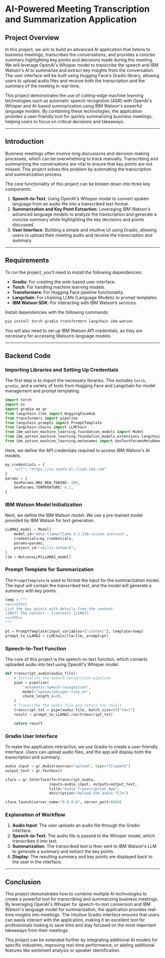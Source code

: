 # AI-Powered Meeting Transcription and Summarization Application
## Project Overview

In this project, we aim to build an advanced AI application that listens to business meetings, transcribes the conversations, and provides a concise summary highlighting key points and decisions made during the meeting. We will leverage OpenAI's Whisper model to transcribe the speech and IBM Watson's AI to summarize and extract key insights from the conversation. The user interface will be built using Hugging Face's Gradio library, allowing users to upload audio files and receive both the transcription and the summary of the meeting in real-time.

This project demonstrates the use of cutting-edge machine learning technologies such as automatic speech recognition (ASR) with OpenAI's Whisper and AI-based summarization using IBM Watson's powerful language models. By combining these technologies, the application provides a user-friendly tool for quickly summarizing business meetings, helping users to focus on critical decisions and takeaways.

---

## Introduction

Business meetings often involve long discussions and decision-making processes, which can be overwhelming to track manually. Transcribing and summarizing the conversations are vital to ensure that key points are not missed. This project solves this problem by automating the transcription and summarization process.

The core functionality of this project can be broken down into three key components:
1. **Speech-to-Text**: Using OpenAI's Whisper model to convert spoken language from an audio file into a transcribed text format.
2. **Summarization and Key Point Extraction**: Leveraging IBM Watson's advanced language models to analyze the transcription and generate a concise summary while highlighting the key decisions and points discussed.
3. **User Interface**: Building a simple and intuitive UI using Gradio, allowing users to upload their meeting audio and receive the transcription and summary.

---

## Requirements

To run the project, you'll need to install the following dependencies:

- **Gradio**: For creating the web-based user interface.
- **Torch**: For handling machine learning models.
- **Transformers**: For Hugging Face pipeline functionality.
- **Langchain**: For chaining LLMs (Language Models) to prompt templates.
- **IBM Watson SDK**: For interacting with IBM Watson’s services.

Install dependencies with the following commands:

```bash
pip install torch gradio transformers langchain ibm-watson
```

You will also need to set up IBM Watson API credentials, as they are necessary for accessing Watson’s language models.

---

## Backend Code

### Importing Libraries and Setting Up Credentials

The first step is to import the necessary libraries. This includes `torch`, `gradio`, and a variety of tools from Hugging Face and Langchain for model management and prompt templating.

```python
import torch
import os
import gradio as gr
from langchain.llms import HuggingFaceHub
from transformers import pipeline
from langchain.prompts import PromptTemplate
from langchain.chains import LLMChain
from ibm_watson_machine_learning.foundation_models import Model
from ibm_watson_machine_learning.foundation_models.extensions.langchain import WatsonxLLM
from ibm_watson_machine_learning.metanames import GenTextParamsMetaNames as GenParams
```

Here, we define the API credentials required to access IBM Watson's AI models.

```python
my_credentials = {
    "url": "https://us-south.ml.cloud.ibm.com"
}
params = {
    GenParams.MAX_NEW_TOKENS: 800,
    GenParams.TEMPERATURE: 0.1,
}
```

### IBM Watson Model Initialization

Next, we define the IBM Watson model. We use a pre-trained model provided by IBM Watson for text generation.

```python
LLAMA2_model = Model(
    model_id='meta-llama/llama-3-2-11b-vision-instruct', 
    credentials=my_credentials,
    params=params,
    project_id="skills-network",  
)
llm = WatsonxLLM(LLAMA2_model)
```

### Prompt Template for Summarization

The `PromptTemplate` is used to format the input for the summarization model. The input will contain the transcribed text, and the model will generate a summary with key points.

```python
temp = """
<s><<SYS>>
List the key points with details from the context: 
[INST] The context : {context} [/INST] 
<</SYS>>
"""

pt = PromptTemplate(input_variables=["context"], template=temp)
prompt_to_LLAMA2 = LLMChain(llm=llm, prompt=pt)
```

### Speech-to-Text Function

The core of this project is the speech-to-text function, which converts uploaded audio into text using OpenAI's Whisper model.

```python
def transcript_audio(audio_file):
    # Initialize the speech recognition pipeline
    pipe = pipeline(
        "automatic-speech-recognition",
        model="openai/whisper-tiny.en",
        chunk_length_s=30,
    )
    # Transcribe the audio file and return the result
    transcript_txt = pipe(audio_file, batch_size=8)["text"]
    result = prompt_to_LLAMA2.run(transcript_txt)

    return result
```

### Gradio User Interface

To make the application interactive, we use Gradio to create a user-friendly interface. Users can upload audio files, and the app will display both the transcription and summary.

```python
audio_input = gr.Audio(sources="upload", type="filepath")
output_text = gr.Textbox()

iface = gr.Interface(fn=transcript_audio, 
                    inputs=audio_input, outputs=output_text, 
                    title="Audio Transcription App",
                    description="Upload the audio file")

iface.launch(server_name="0.0.0.0", server_port=8860)
```

### Explanation of Workflow

1. **Audio Input**: The user uploads an audio file through the Gradio interface.
2. **Speech-to-Text**: The audio file is passed to the Whisper model, which transcribes it into text.
3. **Summarization**: The transcribed text is then sent to IBM Watson's LLM to generate a summary and extract the key points.
4. **Display**: The resulting summary and key points are displayed back to the user in the interface.

---

## Conclusion

This project demonstrates how to combine multiple AI technologies to create a powerful tool for transcribing and summarizing business meetings. By leveraging OpenAI's Whisper for speech-to-text conversion and IBM Watson's language model for summarization, the application provides real-time insights into meetings. The intuitive Gradio interface ensures that users can easily interact with the application, making it an excellent tool for professionals looking to save time and stay focused on the most important takeaways from their meetings.

This project can be extended further by integrating additional AI models for specific industries, improving real-time performance, or adding additional features like sentiment analysis or speaker identification.

